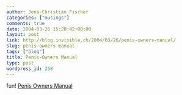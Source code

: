 ```yaml
---
author: Jens-Christian Fischer
categories: ["musings"]
comments: true
date: 2004-03-26 15:20:42+00:00
layout: post
link: http://blog.invisible.ch/2004/03/26/penis-owners-manual/
slug: penis-owners-manual
tags: ["blog"]
title: Penis-Owners Manual
type: post
wordpress_id: 258
---
```


fun! [Penis Owners Manual](http://www.vasectomy-information.com/humour/manual.htm)

